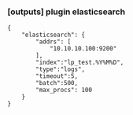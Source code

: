 ### [outputs] plugin elasticsearch
```
{
    "elasticsearch": {
        "addrs": [
            "10.10.10.100:9200"
        ],
        "index":"lp_test.%Y%M%D",
        "type":"logs",
        "timeout":5,
        "batch":500,
        "max_procs": 100
    }
}
```
